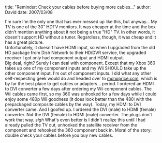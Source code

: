 
title: "Reminder: Check your cables before buying more cables..."
author: David
date: 2007/03/08

I'm sure I'm the only one that has ever messed up like this, but anyway... 
My TV is one of the 30" HDTV monitors. It was cheaper at the time and the box didn't mention anything about it not being a true "HD" TV. In other words, it doesn't support HD without a tuner. Regardless, though, it was cheap and it has a great picture.  
Unfortunately, it doesn't have HDMI input, so when I upgraded from the old HD package from Dish Network to their HD/DVR service, the upgraded receiver I got only had component output and HDMI output.  
Big deal, right? Surely I can deal with component. 
Except that my Xbox 360 takes up one of my component inputs and my Wii SHOULD take up the other component input. I'm out of component inputs. 
I did what any other self-respecting geek would do and headed over to [monoprice.com](http://www.monoprice.com), which is by far the best place to get cables or adapters... period. I ordered an HDMI to DVI converter a few days after ordering my Wii component cables. The Wii cables came first, so my 360 was unhooked for a few days while I could enjoy some 480p Wii goodness (it does look better than the 480i with the prepackaged composite cables by the way). 
Today, my HDMI to DVI converter came. 
And I goofed up. 
I ordered the DVI (male) to HDMI (female) converter. 
Not the DVI (female) to HDMI (male) converter. 
The plugs don't work that way. 
*sigh* 
What's even better is I didn't realize this until I had already pulled the TV out, unhooked the satellite receiver from the component and rehooked the 360 component back in. 
Moral of the story: double check your cables before you buy new cables.
